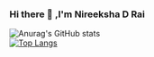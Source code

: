 ### Hi there 👋 ,I'm Nireeksha D Rai


<!--
**Nireekshadrai/Nireekshadrai** is a ✨ _special_ ✨ repository because its `README.md` (this file) appears on your GitHub profile.

Here are some ideas to get you started:

- 🔭 I’m currently working on ...
- 🌱 I’m currently learning ...
- 👯 I’m looking to collaborate on ...
- 🤔 I’m looking for help with ...
- 💬 Ask me about ...
- 📫 How to reach me: ...
- 😄 Pronouns: ...
- ⚡ Fun fact: ...
-->
![Anurag's GitHub stats](https://github-readme-stats.vercel.app/api?username=Nireekshadrai&hide=prs&show_icons=true&count_private=true&theme=radical)
<br>
[![Top Langs](https://github-readme-stats.vercel.app/api/top-langs/?username=Nireekshadrai&layout=compact&theme=radical)](https://github.com/anuraghazra/github-readme-stats)



